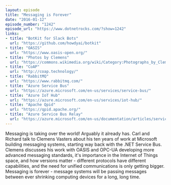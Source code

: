 ```yaml
---
layout: episode
title: "Messaging is Forever"
date: "2016-01-12"
episode_number: "1242"
episode_url: "https://www.dotnetrocks.com/?show=1242"
links:
- title: "BotKit for Slack Bots"
  url: "https://github.com/howdyai/botkit"
- title: "OASIS"
  url: "https://www.oasis-open.org/"
- title: "Photos by Clemens"
  url: "https://commons.wikimedia.org/wiki/Category:Photographs_by_Clemens_Vasters"
- title: "CoAP"
  url: "http://coap.technology/"
- title: "RabbitMQ"
  url: "https://www.rabbitmq.com/"
- title: "Azure Service Bus"
  url: "https://azure.microsoft.com/en-us/services/service-bus/"
- title: "Azure IoT Hub"
  url: "https://azure.microsoft.com/en-us/services/iot-hub/"
- title: "Apache Qpid"
  url: "https://qpid.apache.org/"
- title: "Azure Service Bus Relay"
  url: "https://azure.microsoft.com/en-us/documentation/articles/service-bus-dotnet-how-to-use-relay/"
---
```


Messaging is taking over the world! Arguably it already has. Carl and Richard talk to Clemens Vasters about his ten years of work at Microsoft building messaging systems, starting way back with the .NET Service Bus. Clemens discusses his work with OASIS and OPC-UA developing more advanced messaging standards, it's importance in the Internet of Things space, and how versions matter - different protocols have different capabilities, and the need for unified communications is only getting bigger. Messaging is forever - message systems will be passing messages between ever shrinking computing devices for a long, long time.

